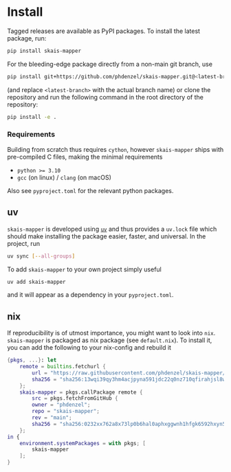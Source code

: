# Install

Tagged releases are available as PyPI packages. To install the latest
package, run:

```bash
pip install skais-mapper
```

For the bleeding-edge package directly from a non-main git branch, use
```bash
pip install git+https://github.com/phdenzel/skais-mapper.git@<latest-branch>
```

(and replace `<latest-branch>` with the actual branch name) or clone
the repository and run the following command in the root directory of
the repository:

```bash
pip install -e .
```


### Requirements

Building from scratch thus requires `cython`, however `skais-mapper`
ships with pre-compiled C files, making the minimal requirements

- `python >= 3.10`
- `gcc` (on linux) / `clang` (on macOS)

Also see `pyproject.toml` for the relevant python packages.


## uv

`skais-mapper` is developed using [`uv`](https://docs.astral.sh/uv/)
and thus provides a `uv.lock` file which should make installing the
package easier, faster, and universal. In the project, run

```bash
uv sync [--all-groups]
```

To add `skais-mapper` to your own project simply useful
```bash
uv add skais-mapper
```
and it will appear as a dependency in your `pyproject.toml`.


## nix

If reproducibility is of utmost importance, you might want to look
into `nix`. `skais-mapper` is packaged as nix package (see
`default.nix`). To install it, you can add the following to your 
nix-config and rebuild it

```nix
{pkgs, ...}: let
	remote = builtins.fetchurl {
		url = "https://raw.githubusercontent.com/phdenzel/skais-mapper/refs/heads/main/default.nix";
		sha256 = "sha256:13wqi39qy3hm4acjpyna591jdc22q0nz710qfirahjsl8w7biiys";
	};
	skais-mapper = pkgs.callPackage remote {
		src = pkgs.fetchFromGitHub {
		owner = "phdenzel";
		repo = "skais-mapper";
		rev = "main";
		sha256 = "sha256:0232xx762a8x73lp0b6hal0aphxggwnh1hfgk6592hxyn5r1sz50";
	};
in {
	environment.systemPackages = with pkgs; [
		skais-mapper
	];
}
```
